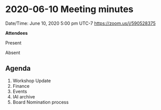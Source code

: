 # 2020-06-10 Meeting minutes

Date/Time: June 10, 2020 5:00 pm UTC-7
https://zoom.us/j/590528375

**Attendees**

Present

Absent

## Agenda
1. Workshop Update
1. Finance
1. Events
1. IAI archive
1. Board Nomination process

